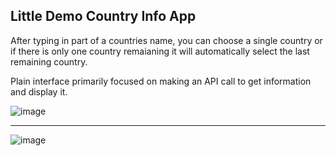 ## Little Demo Country Info App

After typing in part of a countries name, you can choose a single country or 
if there is only one country remaianing it will automatically select the last remaining country.

Plain interface primarily focused on making an API call to get information and display it.

![image](https://user-images.githubusercontent.com/43617697/126593870-a04707a9-3d7b-43a9-be7d-cf17b8ddcb90.png)

------------------------------------------------------------------------------

![image](https://user-images.githubusercontent.com/43617697/126593830-6782cb24-67f4-4498-9d36-588c6cb00052.png)

